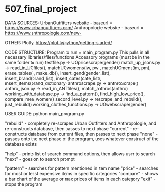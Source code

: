 # 507_final_project

DATA SOURCES: 
UrbanOutfitters website - baseurl = https://www.urbanoutfitters.com/
Anthropologie website - baseurl = https://www.anthropologie.com/new-

OTHER: 
Plotly: https://plot.ly/python/getting-started/

CODE STRUCTURE: 
Program to run = main_program.py 
	This pulls in all necessary libraries/files/functions
Accessory programs (must be in the same folder to run)
	testfile.py -> UOpricescrape(gender)
	match_up_jsons.py -> read_in_UOfiles(), matchUOwomens(iw, pw), matchUOmens(im, pm), erase_tables(), make_db(), 
			     insert_gend(gender_list), insert_brand(brand_list), insert_cates(cate_list), insert_items(brand_dictionary)
	anthroscrape.py -> anthroScrape()
	anthro_json.py -> read_in_ANTfiles(), match_anthros(anthro)
	working_with_database.py -> find_a_pattern(), find_high_low_price(), compare_men_women()
	second_level.py -> rescrape_and_rebuild(), just_rebuild()
	working_clothes_functions.py -> UOwebscrape(gender)

USER GUIDE: 
<command line> python main_program.py

"rebuild" - completely re-scrapes Urban Outfitters and Anthropologie, and re-constructs database, then passes to next phase
"current" - re-constructs database from current files, then passes to next phase
"none" - passes onto the next phase of the program, uses whatever construct of the database exists

"help" - prints list of search command options, then allows user to search
"next" - goes on to search prompt

"pattern" - searches for pattern mentioned in item name
"price" - searches for most or least expensive items in specific categories
"compare" - shows a bar chart of the average or max prices of items in each category
"exit" - stops the program
